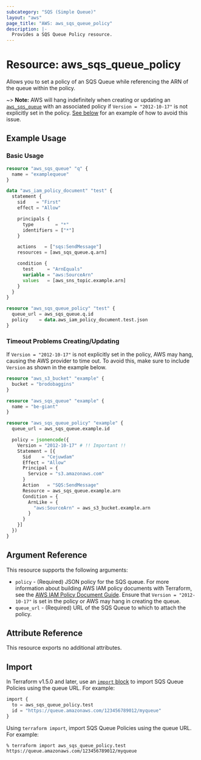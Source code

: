 ```yaml
---
subcategory: "SQS (Simple Queue)"
layout: "aws"
page_title: "AWS: aws_sqs_queue_policy"
description: |-
  Provides a SQS Queue Policy resource.
---
```


# Resource: aws_sqs_queue_policy

Allows you to set a policy of an SQS Queue while referencing the ARN of the queue within the policy.

~> **Note:** AWS will hang indefinitely when creating or updating an [`aws_sqs_queue`](/docs/providers/aws/r/sqs_queue.html) with an associated policy if `Version = "2012-10-17"` is not explicitly set in the policy. [See below](#timeout-problems-creatingupdating) for an example of how to avoid this issue.

## Example Usage

### Basic Usage

```terraform
resource "aws_sqs_queue" "q" {
  name = "examplequeue"
}

data "aws_iam_policy_document" "test" {
  statement {
    sid    = "First"
    effect = "Allow"

    principals {
      type        = "*"
      identifiers = ["*"]
    }

    actions   = ["sqs:SendMessage"]
    resources = [aws_sqs_queue.q.arn]

    condition {
      test     = "ArnEquals"
      variable = "aws:SourceArn"
      values   = [aws_sns_topic.example.arn]
    }
  }
}

resource "aws_sqs_queue_policy" "test" {
  queue_url = aws_sqs_queue.q.id
  policy    = data.aws_iam_policy_document.test.json
}
```

### Timeout Problems Creating/Updating

If `Version = "2012-10-17"` is not explicitly set in the policy, AWS may hang, causing the AWS provider to time out. To avoid this, make sure to include `Version` as shown in the example below.

```terraform
resource "aws_s3_bucket" "example" {
  bucket = "brodobaggins"
}

resource "aws_sqs_queue" "example" {
  name = "be-giant"
}

resource "aws_sqs_queue_policy" "example" {
  queue_url = aws_sqs_queue.example.id

  policy = jsonencode({
    Version = "2012-10-17" # !! Important !!
    Statement = [{
      Sid    = "Cejuwdam"
      Effect = "Allow"
      Principal = {
        Service = "s3.amazonaws.com"
      }
      Action   = "SQS:SendMessage"
      Resource = aws_sqs_queue.example.arn
      Condition = {
        ArnLike = {
          "aws:SourceArn" = aws_s3_bucket.example.arn
        }
      }
    }]
  })
}
```

## Argument Reference

This resource supports the following arguments:

* `policy` - (Required) JSON policy for the SQS queue. For more information about building AWS IAM policy documents with Terraform, see the [AWS IAM Policy Document Guide](https://learn.hashicorp.com/terraform/aws/iam-policy). Ensure that `Version = "2012-10-17"` is set in the policy or AWS may hang in creating the queue.
* `queue_url` - (Required) URL of the SQS Queue to which to attach the policy.

## Attribute Reference

This resource exports no additional attributes.

## Import

In Terraform v1.5.0 and later, use an [`import` block](https://developer.hashicorp.com/terraform/language/import) to import SQS Queue Policies using the queue URL. For example:

```terraform
import {
  to = aws_sqs_queue_policy.test
  id = "https://queue.amazonaws.com/123456789012/myqueue"
}
```

Using `terraform import`, import SQS Queue Policies using the queue URL. For example:

```console
% terraform import aws_sqs_queue_policy.test https://queue.amazonaws.com/123456789012/myqueue
```
